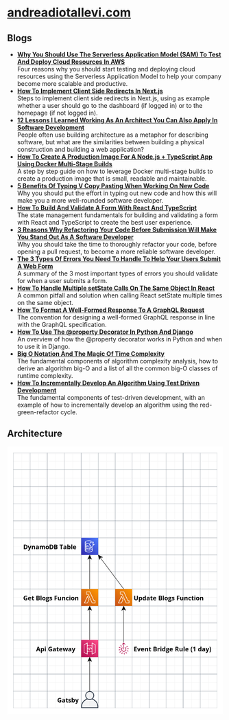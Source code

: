 # [andreadiotallevi.com](https://www.andreadiotallevi.com/)

## Blogs

-   [**Why You Should Use The Serverless Application Model (SAM) To Test And Deploy Cloud Resources In AWS**](https://www.andreadiotallevi.com/blog/why-you-should-use-sam-to-test-and-deploy-cloud-resources-in-aws)<br />Four reasons why you should start testing and deploying cloud resources using the Serverless Application Model to help your company become more scalable and productive.
-   [**How To Implement Client Side Redirects In Next.js**](https://www.andreadiotallevi.com/blog/how-to-implement-client-side-redirects-in-next-js)<br />Steps to implement client side redirects in Next.js, using as example whether a user should go to the dashboard (if logged in) or to the homepage (if not logged in).
-   [**12 Lessons I Learned Working As An Architect You Can Also Apply In Software Development**](https://www.andreadiotallevi.com/blog/lessons-learned-working-as-an-architect-you-can-apply-in-software-development)<br />People often use building architecture as a metaphor for describing software, but what are the similarities between building a physical construction and building a web application?
-   [**How To Create A Production Image For A Node.js + TypeScript App Using Docker Multi-Stage Builds**](https://www.andreadiotallevi.com/blog/how-to-create-a-production-image-for-a-node-typescript-app-using-docker-multi-stage-builds)<br />A step by step guide on how to leverage Docker multi-stage builds to create a production image that is small, readable and maintainable.
-   [**5 Benefits Of Typing V Copy Pasting When Working On New Code**](https://www.andreadiotallevi.com/blog/5-benefits-of-typing-v-copy-pasting-when-working-on-new-code)<br />Why you should put the effort in typing out new code and how this will make you a more well-rounded software developer.
-   [**How To Build And Validate A Form With React And TypeScript**](https://www.andreadiotallevi.com/blog/how-to-build-and-validate-a-form-with-react-and-typescript)<br />The state management fundamentals for building and validating a form with React and TypeScript to create the best user experience.
-   [**3 Reasons Why Refactoring Your Code Before Submission Will Make You Stand Out As A Software Developer**](https://www.andreadiotallevi.com/blog/3-reasons-why-refactoring-your-code-before-submission-will-make-you-stand-out-as-a-software-developer)<br />Why you should take the time to thoroughly refactor your code, before opening a pull request, to become a more reliable software developer.
-   [**The 3 Types Of Errors You Need To Handle To Help Your Users Submit A Web Form**](https://www.andreadiotallevi.com/blog/the-3-types-of-errors-you-need-to-handle-to-help-your-users-submit-a-web-form)<br />A summary of the 3 most important types of errors you should validate for when a user submits a form.
-   [**How To Handle Multiple setState Calls On The Same Object In React**](https://www.andreadiotallevi.com/blog/how-to-handle-multiple-set-state-calls-on-the-same-object-in-react)<br />A common pitfall and solution when calling React setState multiple times on the same object.
-   [**How To Format A Well-Formed Response To A GraphQL Request**](https://www.andreadiotallevi.com/blog/how-to-format-a-well-formed-response-to-a-graphql-request)<br />The convention for designing a well-formed GraphQL response in line with the GraphQL specification.
-   [**How To Use The @property Decorator In Python And Django**](https://www.andreadiotallevi.com/blog/how-to-use-the-property-decorator-in-python-and-django)<br />An overview of how the @property decorator works in Python and when to use it in Django.
-   [**Big O Notation And The Magic Of Time Complexity**](https://www.andreadiotallevi.com/blog/big-o-notation-and-the-magic-of-time-complexity)<br />The fundamental components of algorithm complexity analysis, how to derive an algorithm big-O and a list of all the common big-O classes of runtime complexity.
-   [**How To Incrementally Develop An Algorithm Using Test Driven Development**](https://www.andreadiotallevi.com/blog/how-to-incrementally-develop-an-algorithm-using-test-driven-development)<br />The fundamental components of test-driven development, with an example of how to incrementally develop an algorithm using the red-green-refactor cycle.

## Architecture

![architecture diagram](./docs/architecture-diagram-2023-03-12.png "Architecture diagram")
